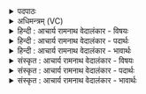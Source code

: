 <details><summary>पदपाठः</summary>

अ꣡तः꣣। दे꣣वाः꣢। अ꣣वन्तु। नः। य꣡तः꣢꣯। वि꣡ष्णुः꣢꣯। वि꣣चक्रमे꣢। वि꣣। चक्रमे꣢। पृ꣣थिव्याः꣢। अ꣡धि꣢꣯। सा꣡न꣢꣯वि। १६७४।
</details>

<details><summary>अधिमन्त्रम् (VC)</summary>

- विष्णुर्देवो वा
- मेधातिथिः काण्वः
- गायत्री
- षड्जः
</details>

<details><summary>हिन्दी : आचार्य रामनाथ वेदालंकार - विषयः</summary>

अगले मन्त्र में जगदीश्वर का शरीर में व्याप्त होना वर्णित है।
</details>

<details><summary>हिन्दी : आचार्य रामनाथ वेदालंकार - पदार्थः</summary>

पदार्थान्वयभाषाः -  (यतः)क्योंकि(विष्णुः)व्यापक जगदीश्वर(पृथिव्याः)पार्थिव शरीर के(सानवि अधि)उच्च प्रदेश मस्तिष्क में(विचक्रमे)व्याप्त है, (अतः)इसी कारण(देवाः)विद्वान्,जन,उसकी कृपा से मस्तिष्क द्वारा ज्ञान पाकर(नः)हमारी(अवन्तु)रक्षा करें ॥६॥
</details>

<details><summary>हिन्दी : आचार्य रामनाथ वेदालंकार - भावार्थः</summary>

भावार्थभाषाः -  परमेश्वर ही शरीर के मस्तिष्क आदि अङ्गों में स्थित हुआ उनके द्वारा सब ज्ञान-ग्रहण आदि करवाता है ॥६॥
</details>

<details><summary>संस्कृत : आचार्य रामनाथ वेदालंकार - विषयः</summary>

अथ जगदीश्वरस्य शरीरव्यापित्वमाह।
</details>

<details><summary>संस्कृत : आचार्य रामनाथ वेदालंकार - पदार्थः</summary>

पदार्थान्वयभाषाः -  (यतः)यस्मात्(विष्णुः)व्यापको जगदीश्वरः(पृथिव्याः)पार्थिवायाः तन्वाः(सानवि अधि)उच्चप्रदेशे मस्तिष्के(विचक्रमे)व्याप्तोऽस्ति, (अतः)अस्मादेव कारणात्(देवाः)विद्वांसो जनास्तत्कृपया मस्तिष्कात् ज्ञानं प्राप्य(नः)अस्मान्(अवन्तु)रक्षन्तु ॥६॥२
</details>

<details><summary>संस्कृत : आचार्य रामनाथ वेदालंकार - भावार्थः</summary>

भावार्थभाषाः -  परमेश्वर एव शरीरस्य मस्तिष्कादिष्वङ्गेषु स्थितस्तैः सर्वं ज्ञानग्रहणादिकं कारयति ॥६॥
</details>